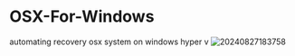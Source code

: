 # OSX-For-Windows
automating recovery osx system on windows hyper v
![20240827183758](https://github.com/user-attachments/assets/35616bd7-e747-4a7e-9197-c5efd2bc5df2)
